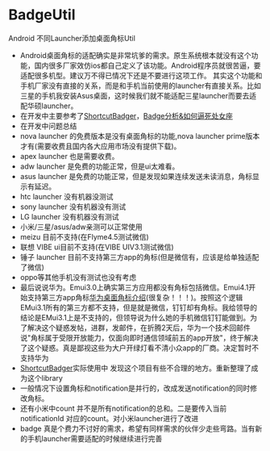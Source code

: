 # BadgeUtil
Android 不同Launcher添加桌面角标Util

* Android桌面角标的适配确实是非常坑爹的需求。原生系统根本就没有这个功能，国内很多厂家效仿ios都自己定义了该功能。Android程序员就很苦逼，要适配很多机型。建议万不得已情况下还是不要进行这项工作。
其实这个功能和手机厂家没有直接的关系，而是和手机当前使用的launcher有直接关系。比如三星的手机我安装Asus桌面，这时候我们就不能适配三星launcher而要去适配华硕launcher。
* 在开发中主要参考了[ShortcutBadger](https://github.com/leolin310148/ShortcutBadger "ShortcutBadger")，[Badge分析&如何逼死处女座](http://www.jianshu.com/p/0992ff9eeeb6 "Badge分析&如何逼死处女座")
* 在开发中问题总结
 * nova launcher 的免费版本是没有桌面角标的功能,nova launcher prime版本才有(需要收费且国内各大应用市场没有提供下载)。
 * apex launcher 也是需要收费。
 * adw launcher 是免费的功能正常，但是ui太难看。
 * asus launcher 是免费的功能正常，但是发现如果连续发送未读消息，角标显示有延迟。
 * htc launcher 没有机器没测试
 * sony launcher 没有机器没有测试
 * LG launcher 没有机器没有测试
 * 小米/三星/asus/adw亲测可以正常使用
 * meizu 目前不支持(在Flyme4.5测试微信)
 * 联想 VIBE ui目前不支持(在VIBE UIV3.1测试微信)
 * 锤子 launcher 目前不支持第三方app的角标(但是微信有，应该是给单独适配了微信)
 * oppo等其他手机没有测试也没有考虑
 * 最后说说华为。Emui3.0上确实第三方应用都没有角标包括微信。Emui4.1开始支持第三方app角标[华为桌面角标介绍](http://developer.huawei.com/cn/consumer/wiki/index.php?title=%E5%8D%8E%E4%B8%BA%E6%A1%8C%E9%9D%A2%E8%A7%92%E6%A0%87%E4%BB%8B%E7%BB%8D "华为桌面角标介绍")(很复杂！！！)。按照这个逻辑EMui3.1所有的第三方都不支持，但是就是微信，钉钉却有角标。我给领导的结论是EMui3.1上是不支持的，但领导说为什么她的手机微信钉钉能做到。为了解决这个疑惑发帖，进群，发邮件，在折腾2天后，华为一个技术回邮件说"角标属于受限开放能力，仅面向即时通信领域前五的app开放"，终于解决了这个疑惑。真是鄙视这些为大户开绿灯看不清小众app的厂商。决定暂时不支持华为
* [ShortcutBadger](https://github.com/leolin310148/ShortcutBadger)实际使用中 发现这个项目有些不合理的地方。重新整理了成为这个library
 * 一般情况下设置角标和notification是并行的，改成发送notification的同时修改角标。
 * 还有小米中count 并不是所有notification的总和。二是要传入当前notificationId 对应的count。对小米launcher进行了改进
* badge 真是个费力不讨好的需求，希望有同样需求的伙伴少走些弯路。当有新的手机launcher需要适配的时候继续进行完善


